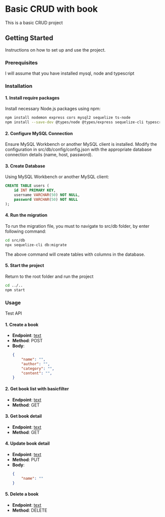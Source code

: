 # Basic CRUD with book

This is a basic CRUD project

## Getting Started

Instructions on how to set up and use the project.

### Prerequisites

I will assume that you have installed mysql, node and typescript

### Installation

#### 1. Install require packages

Install necessary Node.js packages using npm:

```bash
npm install nodemon express cors mysql2 sequelize ts-node
npm install --save-dev @types/node @types/express sequelize-cli typescript
```

#### 2. Configure MySQL Connection

Ensure MySQL Workbench or another MySQL client is installed. Modify the configuration in src/db/config/config.json with the appropriate database connection details (name, host, password).


#### 3. Create Database

Using MySQL Workbench or another MySQL client:

```sql
CREATE TABLE users (
    id INT PRIMARY KEY,
    username VARCHAR(50) NOT NULL,
    password VARCHAR(50) NOT NULL
);
```

#### 4. Run the migration

To run the migration file, you must to navigate to src/db folder, by enter following command:
```bash
cd src/db
npx sequelize-cli db:migrate
```

The above command will create tables with columns in the database.

#### 5. Start the project

Return to the root folder and run the project

```bash
cd ../..
npm start
```


### Usage

Test API

#### 1. Create a book

- **Endpoint**: [text](http://localhost:4000/api/v1/books)
- **Method**: POST
- **Body**:
    ```json
    {
        "name": "",
        "author": "",
        "category": "",
        "content": "",
    }
    ```

#### 2. Get book list with basicfilter

- **Endpoint**: [text](http://localhost:4000/api/v1/books?category=author=)
- **Method**: GET

#### 3. Get book detail

- **Endpoint**: [text](http://localhost:4000/api/v1/books/:id)
- **Method**: GET

#### 4. Update book detail

- **Endpoint**: [text](http://localhost:4000/api/v1/books/:id)
- **Method**: PUT
- **Body**:
    ```json
    {
        "name": ""
    }
    ```
#### 5. Delete a book

- **Endpoint**: [text](http://localhost:4000/api/v1/books/:id)
- **Method**: DELETE